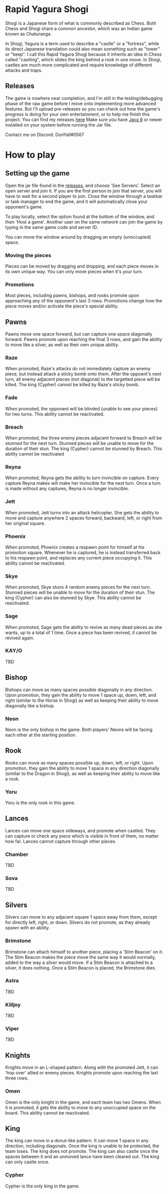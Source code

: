 # Rapid Yagura Shogi

Shogi is a Japanese form of what is commonly described as Chess. Both Chess and Shogi share a common ancestor, which was an Indian game known as Chaturanga. 

In Shogi, Yagura is a term used to describe a "castle" or a "fortress", while its direct Japanese translation could also mean something such as "tower" or "keep". I call this Rapid Yagura Shogi because it inherits an idea in Chess called "castling", which slides the king behind a rook in one move. In Shogi, castles are much more complicated and require knowledge of different attacks and traps.

## Releases

The game is nowhere near completion, and I'm still in the testing/debugging phase of the raw game before I move onto implementing more advanced features.
But I'll upload pre-releases so you can check out how the game's progress is doing for your own entertainment, or to help me finish this project.
You can find my releases [here](https://github.com/DonYall/rapid-yagura/releases)
Make sure you have [Java 8](https://www.oracle.com/java/technologies/downloads/) or newer installed on your system before running the Jar file.

Contact me on Discord: DonYall#0567

# How to play

## Setting up the game

Open the jar file found in the [releases](https://github.com/DonYall/rapid-yagura/releases), and choose 'See Servers'. Select an open server and join it. If you are the first person to join that server, you will have to wait for a second player to join. Close the window through a taskbar or task manager to end the game, and it will automatically close your opponent's game.

To play locally, select the option found at the bottom of the window, and then 'Host a game'. Another user on the same network can join the game by typing in the same game code and server ID.

You can move the window around by dragging an empty (unoccupied) space.

### Moving the pieces

Pieces can be moved by dragging and dropping, and each piece moves in its own unique way. You can only move pieces when it's your turn.

### Promotions

Most pieces, including pawns, bishops, and rooks promote upon approaching any of the opponent's last 3 rows. Promotions change how the piece moves and/or activate the piece's special ability.

## Pawns

Pawns move one space forward, but can capture one space diagonally forward. Pawns promote upon reaching the final 3 rows, and gain the ability to move like a silver, as well as their own unique ability.

### Raze
When promoted, Raze's attacks do not immediately capture an enemy piece, but instead attack a sticky bomb onto them. After the oppoent's next turn, all enemy adjacent pieces (not diagonal) to the targetted piece will be killed. The king (Cypher) cannot be killed by Raze's sticky bomb.

### Fade
When promoted, the opponent will be blinded (unable to see your pieces) for two turns. This ability cannot be reactivated.

### Breach
When promoted, the three enemy pieces adjacent forward to Breach will be stunned for the next turn. Stunned pieces will be unable to move for the duration of their stun. The king (Cypher) cannot be stunned by Breach. This ability cannot be reactivated

### Reyna
When promoted, Reyna gets the ability to turn invincible on capture. Every capture Reyna makes will make her invincible for the next turn. Once a turn is made without any captures, Reyna is no longer invincible. 

### Jett
When promoted, Jett turns into an attack helicopter. She gets the ability to move and capture anywhere 2 spaces forward, backward, left, or right from her original square.

### Phoenix
When promoted, Phoenix creates a respawn point for himself at his promotion square. Whenever he is captured, he is instead transferred back to his respawn point, and replaces any current piece occupying it. This ability cannot be reactivated.

### Skye
When promoted, Skye stuns 4 random enemy pieces for the next turn. Stunned pieces will be unable to move for the duration of their stun. The king (Cypher) can also be stunned by Skye. This ability cannot be reactivated.

### Sage
When promoted, Sage gets the ability to revive as many dead pieces as she wants, up to a total of 1 time. Once a piece has been revived, it cannot be revived again.

### KAY/O
TBD

## Bishop

Bishops can move as many spaces possible diagonally in any direction. Upon promotion, they gain the ability to move 1 space up, down, left, and right (similar to the Horse in Shogi) as well as keeping their ability to move diagonally like a bishop.

### Neon
Neon is the only bishop in the game. Both players' Neons will be facing each other at the starting position.

## Rook

Rooks can move as many spaces possible up, down, left, or right. Upon promotion, they gain the ability to move 1 space in any direction diagonally (similar to the Dragon in Shogi), as well as keeping their ability to move like a rook.

### Yoru

Yoru is the only rook in this game.

## Lances

Lances can move one space sideways, and promote when castled. They can capture or check any piece which is visible in front of them, no matter how far. Lances cannot capture through other pieces.

### Chamber
TBD

### Sova
TBD

## Silvers

Silvers can move to any adjacent square 1 space away from them, except for directly left, right, or down. Silvers do not promote, as they already spawn with an ability.

### Brimstone
Brimstone can attach himself to another piece, placing a 'Stim Beacon' on it. The Stim Beacon makes the piece move the same way it would normally, added to the way a silver would move. If a Stim Beacon is attached to a silver, it does nothing. Once a Stim Beacon is placed, the Brimstone dies.

### Astra
TBD

### Killjoy
TBD

### Viper
TBD

## Knights

Knights move in an L-shaped pattern. Along with the promoted Jett, it can 'hop over' allied or enemy pieces. Knights promote upon reaching the last three rows.

### Omen
Omen is the only knight in the game, and each team has two Omens. When it is promoted, it gets the ability to move to any unoccupied space on the board. This ability cannot be reactivated.

## King

The king can move in a donut-like pattern. It can move 1 space in any direction, including diagonals. Once the king is unable to be protected, the team loses. The king does not promote. The king can also castle once the spaces between it and an unmoved lance have been cleared out. The king can only castle once.

### Cypher
Cypher is the only king in the game. 
